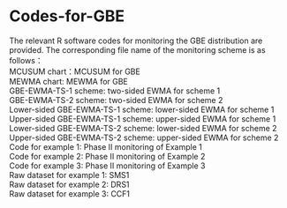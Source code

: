 # Codes-for-GBE
The relevant R software codes for monitoring the GBE distribution are provided. The corresponding file name of the monitoring scheme is as follows：  
MCUSUM chart：MCUSUM for GBE  
MEWMA chart: MEWMA for GBE  
GBE-EWMA-TS-1 scheme: two-sided EWMA for scheme 1  
GBE-EWMA-TS-2 scheme: two-sided EWMA for scheme 2  
Lower-sided GBE-EWMA-TS-1 scheme: lower-sided EWMA for scheme 1  
Upper-sided GBE-EWMA-TS-1 scheme: upper-sided EWMA for scheme 1  
Lower-sided GBE-EWMA-TS-2 scheme: lower-sided EWMA for scheme 2  
Upper-sided GBE-EWMA-TS-2 scheme: upper-sided EWMA for scheme 2  
Code for example 1: Phase II monitoring of Example 1  
Code for example 2: Phase II monitoring of Example 2  
Code for example 3: Phase II monitoring of Example 3  
Raw dataset for example 1: SMS1  
Raw dataset for example 2: DRS1  
Raw dataset for example 3: CCF1  
